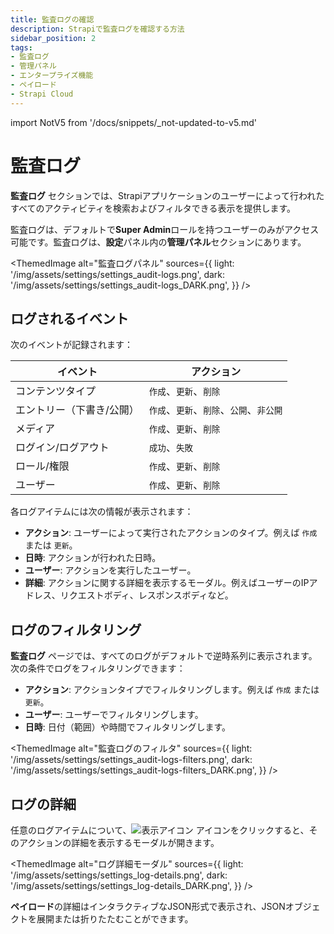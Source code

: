 ```yaml
---
title: 監査ログの確認
description: Strapiで監査ログを確認する方法
sidebar_position: 2
tags:
- 監査ログ
- 管理パネル
- エンタープライズ機能
- ペイロード
- Strapi Cloud
---
```


import NotV5 from '/docs/snippets/_not-updated-to-v5.md'

# 監査ログ <EnterpriseBadge withLinkIcon link="https://strapi.io/pricing-self-hosted" /> <CloudTeamBadge/>

**監査ログ** セクションでは、Strapiアプリケーションのユーザーによって行われたすべてのアクティビティを検索およびフィルタできる表示を提供します。

監査ログは、デフォルトで**Super Admin**ロールを持つユーザーのみがアクセス可能です。監査ログは、**設定**パネル内の**管理パネル**セクションにあります。

<ThemedImage
  alt="監査ログパネル"
  sources={{
    light: '/img/assets/settings/settings_audit-logs.png',
    dark: '/img/assets/settings/settings_audit-logs_DARK.png',
  }}
/>

## ログされるイベント

次のイベントが記録されます：

| イベント | アクション |
| --- | --- |
| コンテンツタイプ | `作成`、`更新`、`削除` |
| エントリー（下書き/公開） | `作成`、`更新`、`削除`、`公開`、`非公開` |
| メディア | `作成`、`更新`、`削除` |
| ログイン/ログアウト | `成功`、`失敗` |
| ロール/権限 | `作成`、`更新`、`削除` |
| ユーザー | `作成`、`更新`、`削除` |

各ログアイテムには次の情報が表示されます：

* **アクション**: ユーザーによって実行されたアクションのタイプ。例えば `作成` または `更新`。
* **日時**: アクションが行われた日時。
* **ユーザー**: アクションを実行したユーザー。
* **詳細**: アクションに関する詳細を表示するモーダル。例えばユーザーのIPアドレス、リクエストボディ、レスポンスボディなど。

## ログのフィルタリング

**監査ログ** ページでは、すべてのログがデフォルトで逆時系列に表示されます。次の条件でログをフィルタリングできます：

* **アクション**: アクションタイプでフィルタリングします。例えば `作成` または `更新`。
* **ユーザー**: ユーザーでフィルタリングします。
* **日時**: 日付（範囲）や時間でフィルタリングします。

<ThemedImage
  alt="監査ログのフィルタ"
  sources={{
    light: '/img/assets/settings/settings_audit-logs-filters.png',
    dark: '/img/assets/settings/settings_audit-logs-filters_DARK.png',
  }}
/>

## ログの詳細

任意のログアイテムについて、![表示アイコン](/img/assets/icons/v5/Eye.svg) アイコンをクリックすると、そのアクションの詳細を表示するモーダルが開きます。

<ThemedImage
  alt="ログ詳細モーダル"
  sources={{
    light: '/img/assets/settings/settings_log-details.png',
    dark: '/img/assets/settings/settings_log-details_DARK.png',
  }}
/>

**ペイロード**の詳細はインタラクティブなJSON形式で表示され、JSONオブジェクトを展開または折りたたむことができます。
